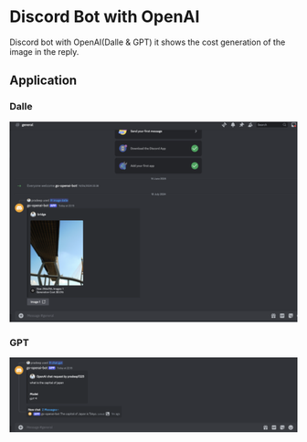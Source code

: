 # Discord Bot with OpenAI
Discord bot with OpenAI(Dalle & GPT) it shows the cost generation of the image in the reply. 

## Application
### Dalle
![alt text](image.png)
### GPT
![alt text](image-1.png)